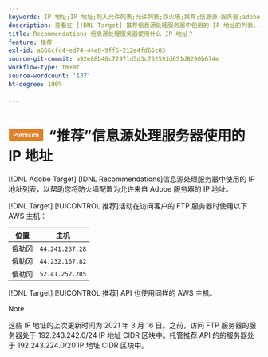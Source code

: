 ```yaml
---
keywords: IP 地址;IP 地址;列入允许列表;允许列表;防火墙;推荐;信息源;服务器;adobe marketing cloud;推荐
description: 查看在 [!DNL Target] 推荐信息源处理服务器中使用的 IP 地址的列表，以帮助您将防火墙配置为允许来自 Adobe 服务器的 IP 地址。
title: Recommendations 信息源处理服务器使用什么 IP 地址？
feature: 推荐
exl-id: a666cfc4-ed74-44e8-9ff5-212e4fd65c03
source-git-commit: a92e88b46c72971d5d3c752593d651d8290b674e
workflow-type: tm+mt
source-wordcount: '137'
ht-degree: 100%

---
```


# ![PREMIUM](/help/assets/premium.png)“推荐”信息源处理服务器使用的 IP 地址

[!DNL Adobe Target] [!DNL Recommendations]信息源处理服务器中使用的 IP 地址列表，以帮助您将防火墙配置为允许来自 Adobe 服务器的 IP 地址。

[!DNL Target] [!UICONTROL 推荐]活动在访问客户的 FTP 服务器时使用以下 AWS 主机：

| 位置 | 主机 |
| --- | --- |
| 俄勒冈 | `44.241.237.28` |
| 俄勒冈 | `44.232.167.82` |
| 俄勒冈 | `52.41.252.205` |

[!DNL Target] [!UICONTROL 推荐] API 也使用同样的 AWS 主机。

>[!NOTE]
>
>这些 IP 地址的上次更新时间为 2021 年 3 月 16 日。之前，访问 FTP 服务器的服务器处于 192.243.242.0/24 IP 地址 CIDR 区块中。托管推荐 API 的的服务器处于 192.243.224.0/20 IP 地址 CIDR 区块中。
